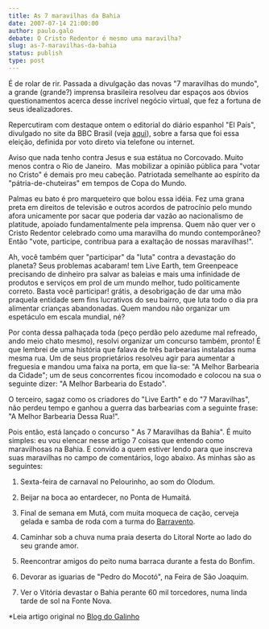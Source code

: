 ```yaml
---
title: As 7 maravilhas da Bahia
date: 2007-07-14 21:00:00
author: paulo.galo
debate: O Cristo Redentor é mesmo uma maravilha?
slug: as-7-maravilhas-da-bahia
status: publish 
type: post
---
```


É de rolar de rir. Passada a divulgação das novas "7 maravilhas do mundo", a grande (grande?) imprensa brasileira resolveu dar espaços aos óbvios questionamentos acerca desse incrível negócio virtual, que fez a fortuna de seus idealizadores.  
  
Repercutiram com destaque ontem o editorial do diário espanhol "El País", divulgado no site da BBC Brasil (veja [aqui](http://www.bbc.co.uk/portuguese/reporterbbc/story/2007/07/070709_pressreviewpu.shtml)), sobre a farsa que foi essa eleição, definida por voto direto via telefone ou internet.  
  
Aviso que nada tenho contra Jesus e sua estátua no Corcovado. Muito menos contra o Rio de Janeiro.  Mas mobilizar a opinião pública para "votar no Cristo" é demais pro meu cabeção. Patriotada semelhante ao espírito da "pátria-de-chuteiras" em tempos de Copa do Mundo.  
  
Palmas eu bato é pro marqueteiro que bolou essa idéia. Fez uma grana preta em direitos de televisão e outros acordos de patrocínio pelo mundo afora unicamente por sacar que poderia dar vazão ao nacionalismo de platitude, apoiado fundamentalmente pela imprensa. Quem não quer ver o Cristo Redentor celebrado como uma maravilha do mundo contemporâneo? Então "vote, participe, contribua para a exaltação de nossas maravilhas!".  
  
Ah, você também quer "participar" da "luta" contra a devastação do planeta? Seus problemas acabaram! tem Live Earth, tem Greenpeace precisando de dinheiro pra salvar as baleias e mais uma infinidade de produtos e serviços em prol de um mundo melhor, tudo politicamente correto. Basta você participar! grátis, a desobrigação de dar uma mão praquela entidade sem fins lucrativos do seu bairro, que luta todo o dia pra alimentar crianças abandonadas. Quem mandou não organizar um espetáculo em escala mundial, né?  
  
Por conta dessa palhaçada toda (peço perdão pelo azedume mal refreado, ando meio chato mesmo), resolvi organizar um concurso também, pronto! É que lembrei de uma história que falava de três barbearias instaladas numa mesma rua. Um de seus proprietários resolveu agir para aumentar a freguesia e mandou uma faixa na porta, em que lia-se: "A Melhor Barbearia da Cidade"; um de seus concorrentes ficou incomodado e colocou na sua o seguinte dizer: "A Melhor Barbearia do Estado".  
  
O terceiro, sagaz como os criadores do "Live Earth" e do "7 Maravilhas", não perdeu tempo e ganhou a guerra das barbearias com a seguinte frase: "A Melhor Barbearia Dessa Rua!".  
  
Pois então, está lançado o concurso " As 7 Maravilhas da Bahia". É muito simples: eu vou elencar nesse artigo 7 coisas que entendo como maravilhosas na Bahia. E convido a quem estiver lendo para que inscreva suas maravilhas no campo de comentários, logo abaixo. As minhas são as seguintes:  
  
1) Sexta-feira de carnaval no Pelourinho, ao som do Olodum.  
  
2) Beijar na boca ao entardecer, no Ponta de Humaitá.  
3) Final de semana em Mutá, com muita moqueca de cação, cerveja gelada e samba de roda com a turma do [Barravento](http://www.ucl.ac.uk/%7Eucahcjm/barravento/pt_barravento.html).  
  
4) Caminhar sob a chuva numa praia deserta do Litoral Norte ao lado do seu grande amor.  
  
5) Reencontrar amigos do peito numa barraca durante a festa do Bonfim.  
  
6) Devorar as iguarias de "Pedro do Mocotó", na Feira de São Joaquim.  
  
7) Ver o Vitória devastar o Bahia perante 60 mil torcedores, numa linda tarde de sol na Fonte Nova.   
  
\*Leia artigo original no [Blog do Galinho](http://blogdogalinho.blogspot.com/2007/07/as-7-maravilhas-da-bahia.html)  

